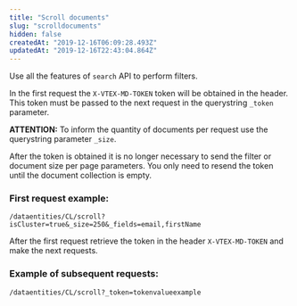 ```yaml
---
title: "Scroll documents"
slug: "scrolldocuments"
hidden: false
createdAt: "2019-12-16T06:09:28.493Z"
updatedAt: "2019-12-16T22:43:04.864Z"
---
```

Use all the features of ```search``` API to perform filters.

In the first request the ```X-VTEX-MD-TOKEN``` token will be obtained in the header. This token must be passed to the next request in the querystring ```_token``` parameter.

**ATTENTION:** To inform the quantity of documents per request use the querystring parameter ```_size```.

After the token is obtained it is no longer necessary to send the filter or document size per page parameters. You only need to resend the token until the document collection is empty.

### First request example:
```
/dataentities/CL/scroll?isCluster=true&_size=250&_fields=email,firstName
```

After the first request retrieve the token in the header ```X-VTEX-MD-TOKEN``` and make the next requests.

### Example of subsequent requests:
```
/dataentities/CL/scroll?_token=tokenvalueexample
```